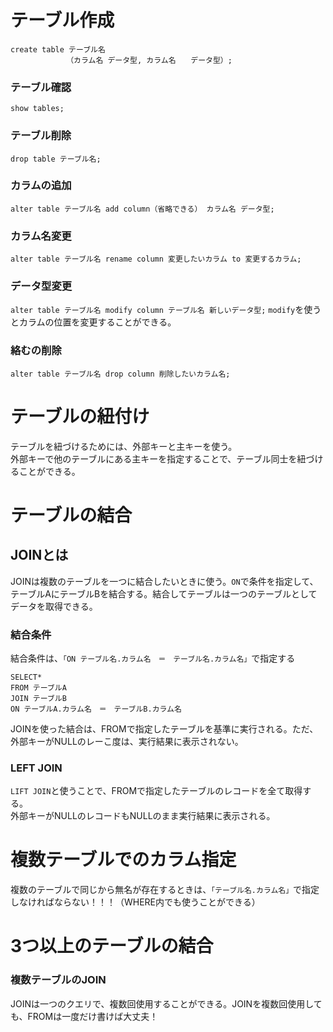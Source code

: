 # テーブル作成
```
create table テーブル名
　　　　　　　　（カラム名 データ型, カラム名　　データ型）;
```
### テーブル確認
`show tables;`
### テーブル削除
`drop table テーブル名;`

### カラムの追加
`alter table テーブル名 add column（省略できる） カラム名 データ型;`
### カラム名変更
`alter table テーブル名 rename column 変更したいカラム to 変更するカラム;`
### データ型変更
`alter table テーブル名 modify column テーブル名 新しいデータ型;`
`modify`を使うとカラムの位置を変更することができる。
### 絡むの削除
`alter table テーブル名 drop column 削除したいカラム名;`

# テーブルの紐付け
テーブルを紐づけるためには、外部キーと主キーを使う。<br>
外部キーで他のテーブルにある主キーを指定することで、テーブル同士を紐づけることができる。

# テーブルの結合
## JOINとは
JOINは複数のテーブルを一つに結合したいときに使う。`ON`で条件を指定して、テーブルAにテーブルBを結合する。結合してテーブルは一つのテーブルとしてデータを取得できる。
### 結合条件
結合条件は、`「ON テーブル名.カラム名　＝　テーブル名.カラム名」`で指定する
```
SELECT*
FROM テーブルA
JOIN テーブルB
ON テーブルA.カラム名　＝　テーブルB.カラム名
```
JOINを使った結合は、FROMで指定したテーブルを基準に実行される。ただ、外部キーがNULLのレーこ度は、実行結果に表示されない。
### LEFT JOIN
`LIFT JOIN`と使うことで、FROMで指定したテーブルのレコードを全て取得する。<br>
外部キーがNULLのレコードもNULLのまま実行結果に表示される。

# 複数テーブルでのカラム指定
複数のテーブルで同じから無名が存在するときは、`「テーブル名.カラム名」`で指定しなければならない！！！（WHERE内でも使うことができる）

# 3つ以上のテーブルの結合
### 複数テーブルのJOIN
JOINは一つのクエリで、複数回使用することができる。JOINを複数回使用しても、FROMは一度だけ書けば大丈夫！

